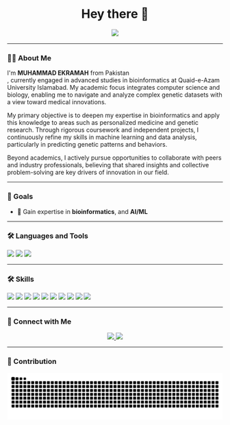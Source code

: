 <h1 align="center">Hey there 👋</h1>
<div align="center">
  <img height="150" src="https://media.giphy.com/media/M9gbBd9nbDrOTu1Mqx/giphy.gif"  />
</div>

---

### 👩‍💻 About Me

I'm **MUHAMMAD EKRAMAH** from Pakistan  
, currently engaged in advanced studies in bioinformatics at Quaid-e-Azam University Islamabad. My academic focus integrates computer science and biology, enabling me to navigate and analyze complex genetic datasets with a view toward medical innovations.

My primary objective is to deepen my expertise in bioinformatics and apply this knowledge to areas such as personalized medicine and genetic research. Through rigorous coursework and independent projects, I continuously refine my skills in machine learning and data analysis, particularly in predicting genetic patterns and behaviors.

Beyond academics, I actively pursue opportunities to collaborate with peers and industry professionals, believing that shared insights and collective problem-solving are key drivers of innovation in our field.

---

### 🚀 Goals

- 🔹 Gain expertise in **bioinformatics**, and **AI/ML**

---

### 🛠 Languages and Tools

<div align="left">
  <img src="https://cdn.jsdelivr.net/gh/devicons/devicon/icons/python/python-original.svg" height="30" />
  <img src="https://cdn.jsdelivr.net/gh/devicons/devicon/icons/cplusplus/cplusplus-original.svg" height="30" />
  <img src="https://cdn.jsdelivr.net/gh/devicons/devicon/icons/r/r-original.svg" height="30" />
</div>

---

### 🛠️ Skills

<p align="left">
  <img src="https://img.shields.io/badge/-Bioinformatics-6A1B9A?style=flat" />
  <img src="https://img.shields.io/badge/-Python-3776AB?style=flat&logo=python&logoColor=white" />
  <img src="https://img.shields.io/badge/-C++-00599C?style=flat&logo=c%2B%2B&logoColor=white" />
  <img src="https://img.shields.io/badge/-R-276DC3?style=flat&logo=r&logoColor=white" />
  <img src="https://img.shields.io/badge/-SQL-4479A1?style=flat&logo=mysql&logoColor=white" />
  <img src="https://img.shields.io/badge/-Database%20Management%20System-FFA500?style=flat" />
  <img src="https://img.shields.io/badge/-Pandas-150458?style=flat&logo=pandas&logoColor=white" />
  <img src="https://img.shields.io/badge/-R%20Studio-276DC3?style=flat&logo=rstudio&logoColor=white" />
  <img src="https://img.shields.io/badge/-Jupyter-F37626?style=flat&logo=jupyter&logoColor=white" />
  <img src="https://img.shields.io/badge/-Problem%20Solving-6A1B9A?style=flat" />
</p>

---

### 💌 Connect with Me

<div align="center">
  <a href="www.linkedin.com/in/muhammad-ekramah" target="_blank">
    <img src="https://img.shields.io/static/v1?message=LinkedIn&logo=linkedin&label=&color=0077B5&logoColor=white&labelColor=&style=for-the-badge" height="30" />
  </a>
  
  <a href="mailto:muhammadekramah786@gmail.com">
    <img src="https://img.shields.io/static/v1?message=Gmail&logo=gmail&label=&color=D14836&logoColor=white&labelColor=&style=for-the-badge" height="30" />
  </a>
</div>

---

### 🔄 Contribution

<p align="center">
  <img src="https://raw.githubusercontent.com/Ramlah7/Ramlah7/output/snake.svg" alt="Snake animation" />
</p>
